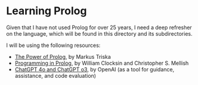 # Learning Prolog

Given that I have not used Prolog for over 25 years, I need a deep refresher on the language, which will be found in this directory and its subdirectories.

I will be using the following resources:
- [The Power of Prolog](https://www.metalevel.at/prolog/), by Markus Triska
- [Programming in Prolog](https://athena.ecs.csus.edu/~mei/logicp/Programming_in_Prolog.pdf), by William Clocksin and Christopher S. Mellish
- [ChatGPT 4o and ChatGPT o3](https://www.openai.com), by OpenAI (as a tool for guidance, assistance, and code evaluation)
